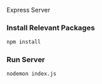 Express Server

### Install Relevant Packages
```bash
npm install
```
### Run Server
```bash
nodemon index.js
```
